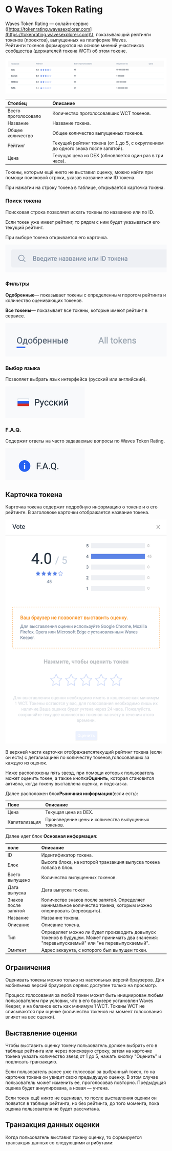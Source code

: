 # О Waves Token Rating

Waves Token Rating — онлайн-сервис \([https://tokenrating.wavesexplorer.com](https://tokenrating.wavesexplorer.com)\), показывающий рейтинги токенов \(проектов\), выпущенных на платформе Waves.  
Рейтинги токенов формируются на основе мнений участников сообщества \(держателей токена WCT\) об этом токене.

![](../ru/waves-token-rating/waves-token-rating-pic/image2019-4-29_14-13-57.png)

| Столбец | **Описание** |
| :--- | :--- |
| Всего проголосовало | Количество проголосовавших WCT токенов. |
| Название | Название токена. |
| Общее количество | Общее количество выпущенных токенов. |
| Рейтинг | Текущий рейтинг токена \(от 1 до 5, с округлением до одного знака после запятой\). |
| Цена | Текущая цена из DEX \(обновляется один раз в три часа\). |

Токены, которым ещё никто не выставил оценку, можно найти при помощи поисковой строки, указав название или ID токена.

При нажатии на строку токена в таблице, открывается карточка токена.

### Поиск токена

Поисковая строка позволяет искать токены по названию или по ID.

Если токен уже имеет рейтинг, то рядом с ним будет указываться его текущий рейтинг.

При выборе токена открывается его карточка.

![](../ru/waves-token-rating/waves-token-rating-pic/image2019-4-29_12-55-21.png)

### Фильтры

**Одобренные**— показывает токены с определенным порогом рейтинга и количество оценивающих токенов.

**Все токены**— показывает все токены, которые имеют рейтинг в сервисе.

![](../ru/waves-token-rating/waves-token-rating-pic/image2019-4-29_13-1-53.png)

### Выбор языка

Позволяет выбрать язык интерфейса \(русский или английский\).

![](../ru/waves-token-rating/waves-token-rating-pic/image2019-4-29_12-58-41.png)

### F.A.Q.

Содержит ответы на часто задаваемые вопросы по Waves Token Rating.

![](../ru/waves-token-rating/waves-token-rating-pic/image2019-4-29_12-59-53.png)

## Карточка токена

Карточка токена содержит подробную информацию о токене и о его рейтинге. В заголовоке карточки отображается название токена.

![](../ru/waves-token-rating/waves-token-rating-pic/image2019-4-29_13-16-47.png)

В верхней части карточки отображаетсятекущий рейтинг токена \(если он есть\) с детализацией по количеству токенов,голосовавших за каждую из оценок.

Ниже расположены пять звезд, при помощи которых пользователь может оценить токен, а также кнопка**Оценить**, которая становится активна, когда токену выставлена оценка, и подсказка.

Далее расположен блок**Рыночная информация**\(если есть\):

| Поле | Описание |
| :--- | :--- |
| Цена | Текущая цена из DEX. |
| Капитализация | Произведение цены и количества выпущенных токенов. |

Далее идет блок **Основная информация**:

| поле | Описание |
| :--- | :--- |
| ID | Идентификатор токена. |
| Блок | Высота блока, на которой транзакция выпуска токена попала в блок. |
| Всего выпущено | Количество выпущенных токенов. |
| Дата выпуска | Дата выпуска токена. |
| Знаков после запятой | Количество знаков после запятой. Определяет минимальное количество токена, которым можно оперировать \(переводить\). |
| Название | Название токена. |
| Описание | Описание токена. |
| Тип | Определяет можно ли будет производить довыпуск токенов в будущем. Может принимать два значения: "перевыпускаемый" или "не перевыпускаемый". |
| Эмитент | Адрес аккаунта, с которого был выпущен токен. |

## Ограничения

Оценивать токены можно только из настольных версий браузеров. Для мобильных версий браузеров сервис доступен только на просмотр.

Процесс голосования за любой токен может быть инициирован любым пользователем при условии, что в его браузере установлен Waves Keeper, и на балансе есть как минимум 1 WCT. Токены WCT не списываются при оценке \(количество токенов на момент голосования влияет на вес оценки\).

## Выставление оценки

Чтобы выставить оценку токену пользователь должен выбрать его в таблице рейтинга или через поисковую строку, затем на карточке токена указать количество звезд от 1 до 5, нажать кнопку "Оценить" и подписать транзакцию.

Если пользователь ранее уже голосовал за выбранный токен, то на карточке токена он увидит свою предыдущую оценку. В этом случае пользователь может изменить ее, проголосовав повторно. Предыдущая оценка будет аннулирована, а новая — учтена.

Если токен ещё никто не оценивал, то после выставления оценки он появится в таблице рейтинга, но без рейтинга, до того момента, пока оценка пользователя не будет рассчитана.

## Транзакция данных оценки

Когда пользователь выставил токену оценку, то формируется транзакция данных со следующими атрибутами:







